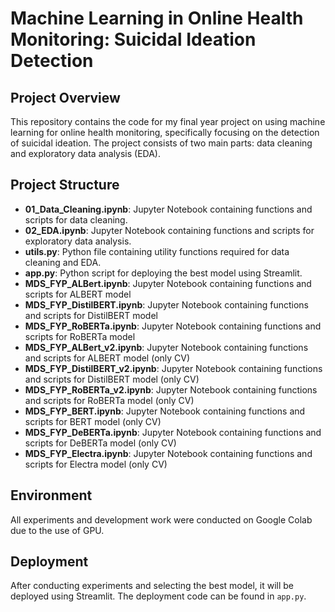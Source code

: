 # Machine Learning in Online Health Monitoring: Suicidal Ideation Detection

## Project Overview
This repository contains the code for my final year project on using machine learning for online health monitoring, specifically focusing on the detection of suicidal ideation. The project consists of two main parts: data cleaning and exploratory data analysis (EDA).

## Project Structure
- **01_Data_Cleaning.ipynb**: Jupyter Notebook containing functions and scripts for data cleaning.
- **02_EDA.ipynb**: Jupyter Notebook containing functions and scripts for exploratory data analysis.
- **utils.py**: Python file containing utility functions required for data cleaning and EDA.
- **app.py**: Python script for deploying the best model using Streamlit.
- **MDS_FYP_ALBert.ipynb**: Jupyter Notebook containing functions and scripts for ALBERT model
- **MDS_FYP_DistilBERT.ipynb**: Jupyter Notebook containing functions and scripts for DistilBERT model
- **MDS_FYP_RoBERTa.ipynb**: Jupyter Notebook containing functions and scripts for RoBERTa model
- **MDS_FYP_ALBert_v2.ipynb**: Jupyter Notebook containing functions and scripts for ALBERT model (only CV)
- **MDS_FYP_DistilBERT_v2.ipynb**: Jupyter Notebook containing functions and scripts for DistilBERT model (only CV)
- **MDS_FYP_RoBERTa_v2.ipynb**: Jupyter Notebook containing functions and scripts for RoBERTa model (only CV)
- **MDS_FYP_BERT.ipynb**: Jupyter Notebook containing functions and scripts for BERT model (only CV)
- **MDS_FYP_DeBERTa.ipynb**: Jupyter Notebook containing functions and scripts for DeBERTa model (only CV)
- **MDS_FYP_Electra.ipynb**: Jupyter Notebook containing functions and scripts for Electra model (only CV)

## Environment
All experiments and development work were conducted on Google Colab due to the use of GPU.

## Deployment
After conducting experiments and selecting the best model, it will be deployed using Streamlit. The deployment code can be found in `app.py`.
